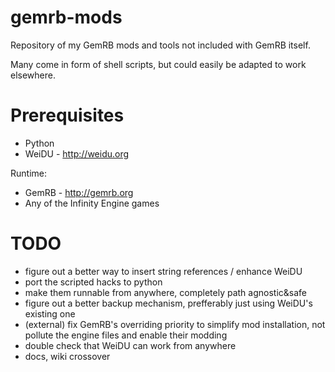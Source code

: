 gemrb-mods
==========

Repository of my GemRB mods and tools not included with GemRB itself.

Many come in form of shell scripts, but could easily be adapted to work elsewhere.

Prerequisites
=============
* Python
* WeiDU - http://weidu.org

Runtime:
* GemRB - http://gemrb.org
* Any of the Infinity Engine games


TODO
====
* figure out a better way to insert string references / enhance WeiDU
* port the scripted hacks to python
* make them runnable from anywhere, completely path agnostic&safe
* figure out a better backup mechanism, prefferably just using WeiDU's existing one
* (external) fix GemRB's overriding priority to simplify mod installation, not pollute the engine files and enable their modding
* double check that WeiDU can work from anywhere
* docs, wiki crossover
